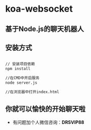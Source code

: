 # koa-websocket
基于Node.js的聊天机器人
---
## 安装方式
```cmd

// 安装项目依赖
npm install

//在CMD中开启服务
node server.js

//在浏览器中打开index.html

```
## 你就可以愉快的开始聊天啦
* 有问题加个人微信咨询：**DRSVIP88**

